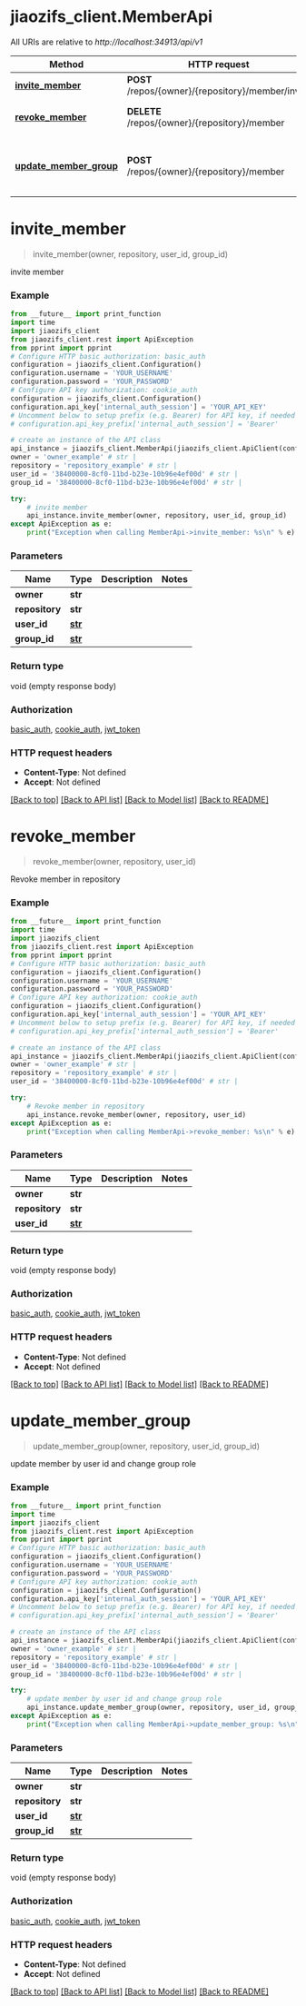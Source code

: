 # jiaozifs_client.MemberApi

All URIs are relative to *http://localhost:34913/api/v1*

Method | HTTP request | Description
------------- | ------------- | -------------
[**invite_member**](MemberApi.md#invite_member) | **POST** /repos/{owner}/{repository}/member/invite | invite member
[**revoke_member**](MemberApi.md#revoke_member) | **DELETE** /repos/{owner}/{repository}/member | Revoke member in repository
[**update_member_group**](MemberApi.md#update_member_group) | **POST** /repos/{owner}/{repository}/member | update member by user id and change group role

# **invite_member**
> invite_member(owner, repository, user_id, group_id)

invite member

### Example
```python
from __future__ import print_function
import time
import jiaozifs_client
from jiaozifs_client.rest import ApiException
from pprint import pprint
# Configure HTTP basic authorization: basic_auth
configuration = jiaozifs_client.Configuration()
configuration.username = 'YOUR_USERNAME'
configuration.password = 'YOUR_PASSWORD'
# Configure API key authorization: cookie_auth
configuration = jiaozifs_client.Configuration()
configuration.api_key['internal_auth_session'] = 'YOUR_API_KEY'
# Uncomment below to setup prefix (e.g. Bearer) for API key, if needed
# configuration.api_key_prefix['internal_auth_session'] = 'Bearer'

# create an instance of the API class
api_instance = jiaozifs_client.MemberApi(jiaozifs_client.ApiClient(configuration))
owner = 'owner_example' # str | 
repository = 'repository_example' # str | 
user_id = '38400000-8cf0-11bd-b23e-10b96e4ef00d' # str | 
group_id = '38400000-8cf0-11bd-b23e-10b96e4ef00d' # str | 

try:
    # invite member
    api_instance.invite_member(owner, repository, user_id, group_id)
except ApiException as e:
    print("Exception when calling MemberApi->invite_member: %s\n" % e)
```

### Parameters

Name | Type | Description  | Notes
------------- | ------------- | ------------- | -------------
 **owner** | **str**|  | 
 **repository** | **str**|  | 
 **user_id** | [**str**](.md)|  | 
 **group_id** | [**str**](.md)|  | 

### Return type

void (empty response body)

### Authorization

[basic_auth](../README.md#basic_auth), [cookie_auth](../README.md#cookie_auth), [jwt_token](../README.md#jwt_token)

### HTTP request headers

 - **Content-Type**: Not defined
 - **Accept**: Not defined

[[Back to top]](#) [[Back to API list]](../README.md#documentation-for-api-endpoints) [[Back to Model list]](../README.md#documentation-for-models) [[Back to README]](../README.md)

# **revoke_member**
> revoke_member(owner, repository, user_id)

Revoke member in repository

### Example
```python
from __future__ import print_function
import time
import jiaozifs_client
from jiaozifs_client.rest import ApiException
from pprint import pprint
# Configure HTTP basic authorization: basic_auth
configuration = jiaozifs_client.Configuration()
configuration.username = 'YOUR_USERNAME'
configuration.password = 'YOUR_PASSWORD'
# Configure API key authorization: cookie_auth
configuration = jiaozifs_client.Configuration()
configuration.api_key['internal_auth_session'] = 'YOUR_API_KEY'
# Uncomment below to setup prefix (e.g. Bearer) for API key, if needed
# configuration.api_key_prefix['internal_auth_session'] = 'Bearer'

# create an instance of the API class
api_instance = jiaozifs_client.MemberApi(jiaozifs_client.ApiClient(configuration))
owner = 'owner_example' # str | 
repository = 'repository_example' # str | 
user_id = '38400000-8cf0-11bd-b23e-10b96e4ef00d' # str | 

try:
    # Revoke member in repository
    api_instance.revoke_member(owner, repository, user_id)
except ApiException as e:
    print("Exception when calling MemberApi->revoke_member: %s\n" % e)
```

### Parameters

Name | Type | Description  | Notes
------------- | ------------- | ------------- | -------------
 **owner** | **str**|  | 
 **repository** | **str**|  | 
 **user_id** | [**str**](.md)|  | 

### Return type

void (empty response body)

### Authorization

[basic_auth](../README.md#basic_auth), [cookie_auth](../README.md#cookie_auth), [jwt_token](../README.md#jwt_token)

### HTTP request headers

 - **Content-Type**: Not defined
 - **Accept**: Not defined

[[Back to top]](#) [[Back to API list]](../README.md#documentation-for-api-endpoints) [[Back to Model list]](../README.md#documentation-for-models) [[Back to README]](../README.md)

# **update_member_group**
> update_member_group(owner, repository, user_id, group_id)

update member by user id and change group role

### Example
```python
from __future__ import print_function
import time
import jiaozifs_client
from jiaozifs_client.rest import ApiException
from pprint import pprint
# Configure HTTP basic authorization: basic_auth
configuration = jiaozifs_client.Configuration()
configuration.username = 'YOUR_USERNAME'
configuration.password = 'YOUR_PASSWORD'
# Configure API key authorization: cookie_auth
configuration = jiaozifs_client.Configuration()
configuration.api_key['internal_auth_session'] = 'YOUR_API_KEY'
# Uncomment below to setup prefix (e.g. Bearer) for API key, if needed
# configuration.api_key_prefix['internal_auth_session'] = 'Bearer'

# create an instance of the API class
api_instance = jiaozifs_client.MemberApi(jiaozifs_client.ApiClient(configuration))
owner = 'owner_example' # str | 
repository = 'repository_example' # str | 
user_id = '38400000-8cf0-11bd-b23e-10b96e4ef00d' # str | 
group_id = '38400000-8cf0-11bd-b23e-10b96e4ef00d' # str | 

try:
    # update member by user id and change group role
    api_instance.update_member_group(owner, repository, user_id, group_id)
except ApiException as e:
    print("Exception when calling MemberApi->update_member_group: %s\n" % e)
```

### Parameters

Name | Type | Description  | Notes
------------- | ------------- | ------------- | -------------
 **owner** | **str**|  | 
 **repository** | **str**|  | 
 **user_id** | [**str**](.md)|  | 
 **group_id** | [**str**](.md)|  | 

### Return type

void (empty response body)

### Authorization

[basic_auth](../README.md#basic_auth), [cookie_auth](../README.md#cookie_auth), [jwt_token](../README.md#jwt_token)

### HTTP request headers

 - **Content-Type**: Not defined
 - **Accept**: Not defined

[[Back to top]](#) [[Back to API list]](../README.md#documentation-for-api-endpoints) [[Back to Model list]](../README.md#documentation-for-models) [[Back to README]](../README.md)

